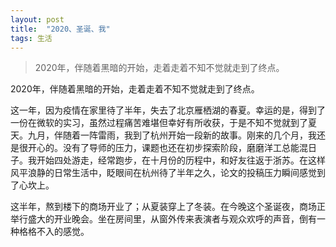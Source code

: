 ```yaml
---
layout: post
title:  "2020、圣诞、我"
tags: 生活
---
```


> 2020年，伴随着黑暗的开始，走着走着不知不觉就走到了终点。
<!--more-->

2020年，伴随着黑暗的开始，走着走着不知不觉就走到了终点。

这一年，因为疫情在家里待了半年，失去了北京雁栖湖的春夏。幸运的是，得到了一份在微软的实习，虽然过程痛苦难堪但幸好有所收获，于是不知不觉就到了夏天。九月，伴随着一阵雷雨，我到了杭州开始一段新的故事。刚来的几个月，我还是很开心的。没有了导师的压力，课题也还在初步探索阶段，磨磨洋工总能混日子。我开始四处游走，经常跑步，在十月份的历程中，和好友往返于浙苏。在这样风平浪静的日常生活中，眨眼间在杭州待了半年之久，论文的投稿压力瞬间感觉到了心坎上。

这半年，熬到楼下的商场开业了；从夏装穿上了冬装。在今晚这个圣诞夜，商场正举行盛大的开业晚会。坐在房间里，从窗外传来表演者与观众欢呼的声音，倒有一种格格不入的感觉。